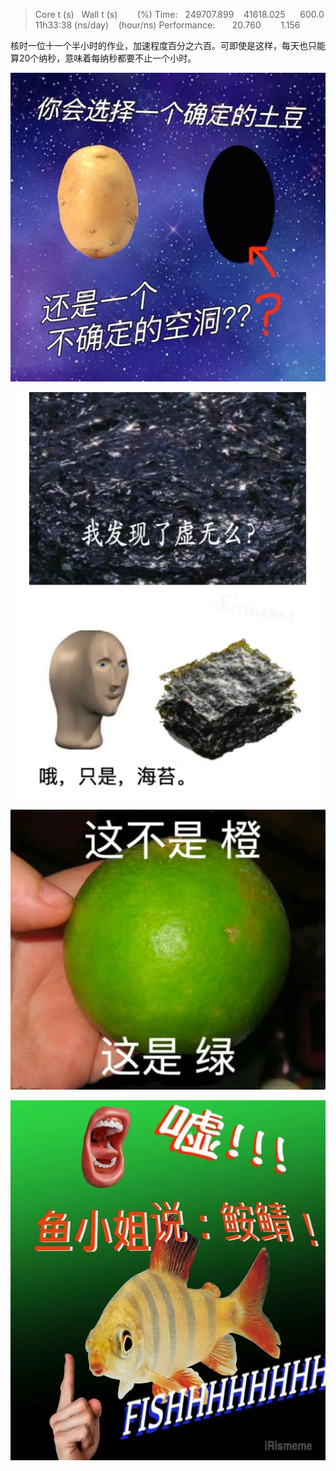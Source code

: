 > Core t (s)   Wall t (s)        (%) Time:   249707.899    41618.025      600.0 11h33:38 (ns/day)    (hour/ns) Performance:       20.760        1.156

核时一位十一个半小时的作业，加速程度百分之六百。可即使是这样，每天也只能算20个纳秒，意味着每纳秒都要不止一个小时。

![](./images/img_001.jpeg)

![](./images/img_002.jpeg)

![](./images/img_003.jpeg)

![](./images/img_004.jpeg)
